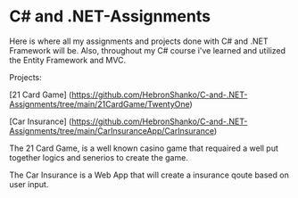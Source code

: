 # C# and .NET-Assignments
Here is where all my assignments and projects done with C# and .NET Framework will be. Also, throughout my C# course i've learned and utilized the Entity Framework and MVC.

Projects: 

[21 Card Game] (https://github.com/HebronShanko/C-and-.NET-Assignments/tree/main/21CardGame/TwentyOne)

[Car Insurance] (https://github.com/HebronShanko/C-and-.NET-Assignments/tree/main/CarInsuranceApp/CarInsurance)

The 21 Card Game, is a well known casino game that requaired a well put together logics and senerios to create the game.

The Car Insurance is a Web App that will create a insurance qoute based on user input. 



